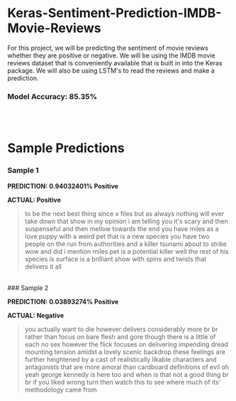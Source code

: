 # Keras-Sentiment-Prediction-IMDB-Movie-Reviews

 For this project, we will be predicting the sentiment of movie reviews whether they are positive or negative. We will be using the IMDB movie reviews dataset that is conveniently available that is built in into the Keras package. We will also be using LSTM's to read the reviews and make a prediction. 
 
 
### Model Accuracy: 85.35%
<br>
<br>

# Sample Predictions


### Sample 1

**PREDICTION: 0.94032401% Positive**

**ACTUAL: Positive**
>to be the next best thing since x files but as always nothing will ever take down that show in my opinion i am telling you it's scary and then suspenseful and then mellow towards the end you have miles as a love puppy with a weird pet that is a new species you have two people on the run from authorities and a killer tsunami about to strike wow and did i mention miles pet is a potential killer well the rest of his species is surface is a brilliant show with spins and twists that delivers it all

<br>
### Sample 2

**PREDICTION: 0.03893274% Positive**

**ACTUAL: Negative**

>you actually want to die however delivers considerably more br br rather than focus on bare flesh and gore though there is a little of each no sex however the flick focuses on delivering impending dread mounting tension amidst a lovely scenic backdrop these feelings are further heightened by a cast of realistically likable characters and antagonists that are more amoral than cardboard definitions of evil oh yeah george kennedy is here too and when is that not a good thing br br if you liked wrong turn then watch this to see where much of its' methodology came from


